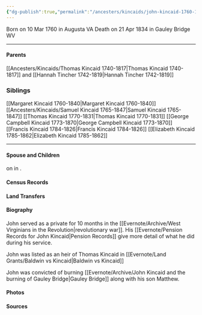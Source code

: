 ```yaml
---
{"dg-publish":true,"permalink":"/ancesters/kincaids/john-kincaid-1760-1834/"}
---
```


Born on  10 Mar 1760 in Augusta VA
Death on 21 Apr 1834 in Gauley Bridge WV

---
#### Parents

[[Ancesters/Kincaids/Thomas Kincaid 1740-1817\|Thomas Kincaid 1740-1817]] and [[Hannah Tincher 1742-1819\|Hannah Tincher 1742-1819]]
### Siblings
[[Margaret Kincaid 1760-1840\|Margaret Kincaid 1760-1840]]
[[Ancesters/Kincaids/Samuel Kincaid 1765-1847\|Samuel Kincaid 1765-1847]]
[[Thomas Kincaid 1770-1831\|Thomas Kincaid 1770-1831]]
[[George Campbell Kincaid 1773-1870\|George Campbell Kincaid 1773-1870]]
[[Francis Kincaid 1784-1826\|Francis Kincaid 1784-1826]]
[[Elizabeth Kincaid 1785-1862\|Elizabeth Kincaid 1785-1862]]

---
#### Spouse and Children
<!-- Link to spouse --> on <!-- link to date --> in <!-- link to place -->.
<!-- Link to child -->

#### Census Records

#### Land Transfers

#### Biography

John served as a private for 10 months in the [[Evernote/Archive/West Virginians in the Revolution\|revolutionary war]]. His [[Evernote/Pension Records for John Kincaid\|Pension Records]] give more detail of what he did during his service.

John was listed as an heir of Thomas Kincaid in [[Evernote/Land Grants/Baldwin vs Kincaid\|Baldwin vs Kincaid]]

John was convicted of burning [[Evernote/Archive/John Kincaid and the burning of Gauley Bridge\|Gauley Bridge]] along with his son Matthew.

#### Photos

#### Sources

